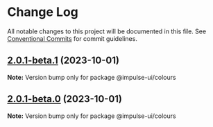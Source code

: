 # Change Log

All notable changes to this project will be documented in this file.
See [Conventional Commits](https://conventionalcommits.org) for commit guidelines.

## [2.0.1-beta.1](https://github.com/apolyanov/impulse-ui/compare/v2.0.1-beta.0...v2.0.1-beta.1) (2023-10-01)

**Note:** Version bump only for package @impulse-ui/colours





## [2.0.1-beta.0](https://github.com/apolyanov/impulse-ui/compare/v1.0.0...v2.0.1-beta.0) (2023-10-01)

**Note:** Version bump only for package @impulse-ui/colours
